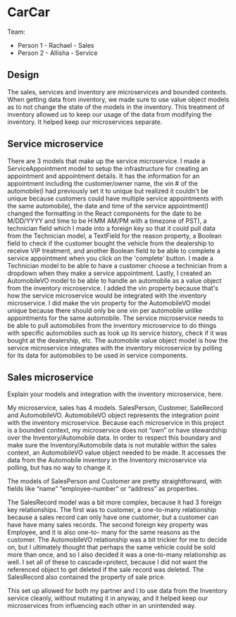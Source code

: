 # CarCar

Team:

* Person 1 - Rachael - Sales
* Person 2 - Allisha - Service

## Design

The sales, services and inventory are microservices and bounded contexts. When getting data from inventory, we made sure to use value object models as to not change the state of the models in the inventory. This treatment of inventory allowed us to keep our usage of the data from modifying the inventory. It helped keep our microservices separate. 

## Service microservice

There are 3 models that make up the service microservice. I made a ServiceAppointment model to setup the infrastructure for creating an appointment and appointment details. It has the information for an appointment including the customer/owner name, the vin # of the automobile(I had previously set it to unique but realized it couldn't be unique because customers could have multiple service appointments with the same automobile), the date and time of the service appointment(I changed the formatting in the React components for the date to be M/DD/YYYY and time to be H:MM AM/PM with a timezone of PST), a technician field which I made into a foreign key so that it could pull data from the Technician model, a TextField for the reason property, a Boolean field to check if the customer bought the vehicle from the dealership to receive VIP treatment, and another Boolean field to be able to complete a service appointment when you click on the 'complete' button. I made a Technician model to be able to have a customer choose a technician from a dropdown when they make a service appointment. Lastly, I created an AutomobileVO model to be able to handle an automobile as a value object from the inventory microservice. I added the vin property because that's how the service microservice would be integrated with the inventory microservice. I did make the vin property for the AutomobileVO model unique because there should only be one vin per automobile unlike appointments for the same automobile. The service microservice needs to be able to pull automobiles from the inventory microservice to do things with specific automobiles such as look up its service history, check if it was bought at the dealership, etc. The automobile value object model is how the service microservice integrates with the inventory microservice by polling for its data for automobiles to be used in service components.

## Sales microservice

Explain your models and integration with the inventory
microservice, here.

My microservice, sales has 4 models. SalesPerson, Customer, SaleRecord and AutomobileVO. AutomobileVO object represents the integration point with the inventory microservice. Because each microservice in this project is a bounded context, my microservice does not “own” or have stewardship over the Inventory/Automobile data. In order to respect this boundary and make sure the Inventory/Automobile data is not mutable within the sales context, an AutomobileVO value object needed to be made. It accesses the data from the Automobile inventory in the Inventory microservice via polling, but has no way to change it. 

The models of SalesPerson and Customer are pretty straightforward, with fields like “name” “employee-number” or “address” as properties. 

The SalesRecord model was a bit more complex, because it had 3 foreign key relationships. The first was to customer, a one-to-many relationship because a sales record can only have one customer, but a customer can have have many sales records. The second foreign key property was Employee, and it is also one-to- many for the same reasons as the customer. The AutomobileVO relationship was a bit trickier for me to decide on, but I ultimately thought that perhaps the same vehicle could be sold more than once, and so I also decided it was a one-to-many relationship as well. I set all of these to cascade=protect, because I did not want the referenced object to get deleted if the sale record was deleted. The SalesRecord also contained the property of sale price. 

This set up allowed for both my partner and I to use data from the Inventory service cleanly, without mutating it in anyway, and it helped keep our microservices from influencing each other in an unintended way. 